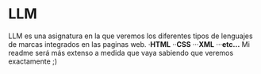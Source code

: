 # LLM

LLM es una asignatura en la que veremos los diferentes tipos de lenguajes de marcas integrados en las paginas web.
·**HTML**
··**CSS**
···**XML**
···**etc...**
Mi readme será más extenso a medida que vaya sabiendo que veremos exactamente ;)


